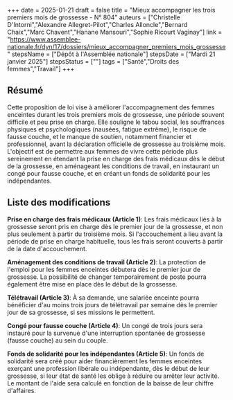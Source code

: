 +++
date = 2025-01-21
draft = false
title = "Mieux accompagner les trois premiers mois de grossesse - N° 804"
auteurs = ["Christelle D'Intorni","Alexandre Allegret-Pilot","Charles Alloncle","Bernard Chaix","Marc Chavent","Hanane Mansouri","Sophie Ricourt Vaginay"]
link = "https://www.assemblee-nationale.fr/dyn/17/dossiers/mieux_accompagner_premiers_mois_grossesse"
stepsName = ["Dépôt à l'Assemblée nationale"]
stepsDate = ["Mardi 21 janvier 2025"]
stepsStatus = [""]
tags = ["Santé","Droits des femmes","Travail"]
+++

## Résumé

Cette proposition de loi vise à améliorer l'accompagnement des femmes enceintes durant les trois premiers mois de grossesse, une période souvent difficile et peu prise en charge. Elle souligne le tabou social, les souffrances physiques et psychologiques (nausées, fatigue extrême), le risque de fausse couche, et le manque de soutien, notamment financier et professionnel, avant la déclaration officielle de grossesse au troisième mois. L'objectif est de permettre aux femmes de vivre cette période plus sereinement en étendant la prise en charge des frais médicaux dès le début de la grossesse, en aménageant les conditions de travail, en instaurant un congé pour fausse couche, et en créant un fonds de solidarité pour les indépendantes.

## Liste des modifications

**Prise en charge des frais médicaux (Article 1)**: Les frais médicaux liés à la grossesse seront pris en charge dès le premier jour de la grossesse, et non plus seulement à partir du troisième mois. Si l'accouchement a lieu avant la période de prise en charge habituelle, tous les frais seront couverts à partir de la date d'accouchement.

**Aménagement des conditions de travail (Article 2)**: La protection de l'emploi pour les femmes enceintes débutera dès le premier jour de grossesse. La possibilité de changer temporairement de poste pourra également être mise en place dès le début de la grossesse.

**Télétravail (Article 3)**: À sa demande, une salariée enceinte pourra bénéficier d'au moins trois jours de télétravail par semaine dès le premier jour de sa grossesse, si ses missions le permettent.

**Congé pour fausse couche (Article 4)**: Un congé de trois jours sera instauré pour la survenue d'une interruption spontanée de grossesse (fausse couche) au sein du couple.

**Fonds de solidarité pour les indépendantes (Article 5)**: Un fonds de solidarité sera créé pour aider financièrement les femmes enceintes exerçant une profession libérale ou indépendante, dès le début de leur grossesse, si leur état de santé les oblige à réduire ou arrêter leur activité. Le montant de l'aide sera calculé en fonction de la baisse de leur chiffre d'affaires.
